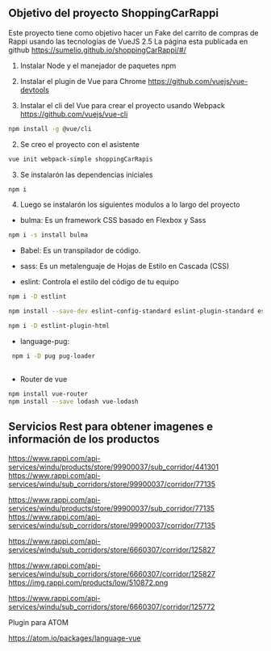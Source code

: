 ## Objetivo del proyecto ShoppingCarRappi

Este proyecto tiene como objetivo hacer un Fake del carrito de compras de Rappi usando las tecnologías de VueJS 2.5
La página esta publicada en github https://sumelio.github.io/shoppingCarRappi/#/


1. Instalar Node y el manejador de paquetes npm

2. Instalar el plugin de Vue para Chrome
  https://github.com/vuejs/vue-devtools



3. Instalar el cli del Vue para crear el proyecto usando Webpack 
  https://github.com/vuejs/vue-cli

``` bash
npm install -g @vue/cli
```


2. Se creo el proyecto con el asistente
``` bash
vue init webpack-simple shoppingCarRapis
```


3. Se instalarón las dependencias iniciales
``` bash
npm i
``` 


4. Luego se instalarón los siguientes modulos a lo largo del proyecto

- bulma: Es un framework CSS basado en Flexbox y Sass

``` bash
npm i -s install bulma
```
- Babel: Es un transpilador de código. 

- sass: Es un metalenguaje de Hojas de Estilo en Cascada (CSS)

- eslint: Controla el estilo del código de tu equipo

``` bash
npm i -D estlint

npm install --save-dev eslint-config-standard eslint-plugin-standard eslint-plugin-promise eslint-plugin-import eslint-plugin-node

npm i -D estlint-plugin-html
```

- language-pug:

``` bash
 npm i -D pug pug-loader
 
```

- Router de vue

``` bash
npm install vue-router
npm install --save lodash vue-lodash

``` 




## Servicios Rest para obtener imagenes e información de los productos


https://www.rappi.com/api-services/windu/products/store/99900037/sub_corridor/441301
https://www.rappi.com/api-services/windu/sub_corridors/store/99900037/corridor/77135

https://www.rappi.com/api-services/windu/products/store/99900037/sub_corridor/77135
https://www.rappi.com/api-services/windu/sub_corridors/store/99900037/corridor/77135


https://www.rappi.com/api-services/windu/sub_corridors/store/6660307/corridor/125827

https://www.rappi.com/api-services/windu/sub_corridors/store/6660307/corridor/125827
https://img.rappi.com/products/low/510872.png


https://www.rappi.com/api-services/windu/sub_corridors/store/6660307/corridor/125772


Plugin para ATOM


https://atom.io/packages/language-vue
